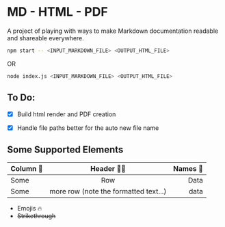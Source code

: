 # MD - HTML - PDF
A project of playing with ways to make Markdown documentation readable and shareable everywhere.


```bash
npm start -- <INPUT_MARKDOWN_FILE> <OUTPUT_HTML_FILE>
```
OR
```bash
node index.js <INPUT_MARKDOWN_FILE> <OUTPUT_HTML_FILE>
```

## To Do:
- [x] Build html render and PDF creation
- [x] Handle file paths better for the auto new file name


## Some Supported Elements

|Column 🚀|Header 🤟🏼|Names 💩|
|:--|:--:|--:|
|Some|Row|Data|
|Some|more row (note the formatted text...) |data|

- Emojis 🔥
- ~~Strikethrough~~